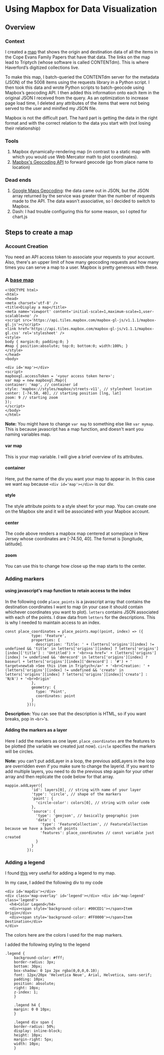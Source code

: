 # Using Mapbox for Data Visualization
## Overview
### Context
I created a [map](https://165.227.217.17/letters) that shows the origin and destination data of all the items in the Cope Evans Family Papers that have that data. The links on the map lead to Triptych (whose software is called CONTENTdm). This is where Haverford’s digitized collections live.

To make this map, I batch-queried the CONTENTdm server for the metadata (JSON) of the 5008 items using the requests library in a Python script. I then took this data and wrote Python scripts to batch-geocode using Mapbox’s geocoding API. I then added this information onto each item in the original JSON I received from the query. As an optimization to increase page load time, I deleted any attributes of the items that were not being served to the user and minified my JSON file.

Mapbox is not the difficult part. The hard part is getting the data in the right format and with the correct relation to the data you start with (not losing their relationship)

### Tools
1. Mapbox dynamically-rendering map (in contrast to a static map with which you would use Web Mercator math to plot coordinates).
2. [Mapbox's Geocoding API](https://docs.mapbox.com/api/search/#geocoding) to forward geocode (go from place name to location)

### Dead ends
1. [Google Maps Geocoding](https://developers.google.com/maps/documentation/): the data came out in JSON, but the JSON array returned by the service was greater than the number of requests made to the API. The data wasn't associative, so I decided to switch to Mapbox.
2. Dash: I had trouble configuring this for some reason, so I opted for chart.js

## Steps to create a map
### Account Creation
You need an API access token to associate your requests to your account. Also, there's an upper limit of how many geocoding requests and how many times you can serve a map to a user. Mapbox is pretty generous with these.

### A [base map](https://docs.mapbox.com/mapbox-gl-js/example/simple-map/)
```
<!DOCTYPE html>
<html>
<head>
<meta charset='utf-8' />
<title>Display a map</title>
<meta name='viewport' content='initial-scale=1,maximum-scale=1,user-scalable=no' />
<script src='https://api.tiles.mapbox.com/mapbox-gl-js/v1.1.1/mapbox-gl.js'></script>
<link href='https://api.tiles.mapbox.com/mapbox-gl-js/v1.1.1/mapbox-gl.css' rel='stylesheet' />
<style>
body { margin:0; padding:0; }
#map { position:absolute; top:0; bottom:0; width:100%; }
</style>
</head>
<body>
 
<div id='map'></div>
<script>
mapboxgl.accessToken = '<your access token here>';
var map = new mapboxgl.Map({
container: 'map', // container id
style: 'mapbox://styles/mapbox/streets-v11', // stylesheet location
center: [-74.50, 40], // starting position [lng, lat]
zoom: 9 // starting zoom
});
</script>
</body>
</html>
```
**Note:** You might have to change `var map` to something else like `var mymap`. This is because javascript has a map function, and doesn't want you naming variables map.
#### var map
This is your map variable. I will give a brief overview of its attributes.
#### container
Here, put the name of the div you want your map to appear in. In this case we want `map` because `<div id='map'></div>` is our div.
#### style
The style attribute points to a style sheet for your map. You can create one on the Mapbox site and it will be associated with your Mapbox account.
#### center 
The code above renders a mapbox map centered at someplace in New Jersey whose coordinates are [-74.50, 40]. The format is [longitude, latitude]. 
#### zoom
You can use this to change how close up the map starts to the center.

### Adding markers
#### using javascript's map function to retain access to the index
In the following code `place_points` is a javascript array that contains the destination coordinates I want to map (in your case it should contain whichever coordinates you want to plot). `letters` contains JSON associated with each of the points. I draw data from `letters` for the descriptions. This is why I needed to maintain access to an index.
```
const place_coordinates = place_points.map((point, index) => ({
            type: 'Feature',
            properties: {
              description: 'Title: ' + (letters['origins'][index] != undefined && 'title' in letters['origins'][index] ? letters['origins'][index]['title'] : 'Untitled') + '<br><a href=' + (letters['origins'][index] != undefined && 'dmrecord' in letters['origins'][index] ? baseurl + letters['origins'][index]['dmrecord'] : '#') + ' target=newtab >See this item in Triptych</a>' + '<br>Creation: ' + (letters['origins'][index] != undefined && 'creato' in letters['origins'][index] ? letters['origins'][index]['creato'] : 'N/A') + '<br>Origin'
            },
            geometry: {
              type: 'Point',
              coordinates: point
            }
          }));
```
**Description:** You can see that the description is HTML, so if you want breaks, pop in `<br>`'s.

#### Adding the markers as a layer
Here I add the markers as one layer. `place_coordinates` are the features to be plotted (the variable we created just now). `circle` specifies the markers will be circles. 

**Note:** you can't put addLayer in a loop, the previous addLayers in the loop are overridden even if you make sure to change the layerid. If you want to add multiple layers, you need to do the previous step again for your other array and then replicate the code below for that array.
```
mappie.addLayer({
            'id': layers[0], // string with name of your layer
            'type': 'circle', // shape of the markers
            'paint': {
              'circle-color': colors[0], // string with color code
            },
            'source': {
              'type': 'geojson', // basically geographic json
              'data': {
                'type': 'FeatureCollection', // FeatureCollection because we have a bunch of points
                'features': place_coordinates // const variable just created
              }
            }
          });
```

### Adding a legend
I found [this](https://docs.mapbox.com/mapbox-gl-js/example/updating-choropleth/) very useful for adding a legend to my map.

In my case, I added the following div to my code
```
<div id='mapdiv'></div>
<div class='map-overlay' id='legend'></div>	<div id='map-legend' class='legend'>
  <h4>Color Legend</h4>
  <div><span style='background-color: #00CED1'></span>Item Origin</div>
  <div><span style='background-color: #FF0000'></span>Item Destination</div>
</div>
```
The colors here are the colors I used for the map markers.

I added the following styling to the legend
```
.legend {
    background-color: #fff;
    border-radius: 3px;
    bottom: 30px;
    box-shadow: 0 1px 2px rgba(0,0,0,0.10);
    font: 12px/20px 'Helvetica Neue', Arial, Helvetica, sans-serif;
    padding: 10px;
    position: absolute;
    right: 10px;
    z-index: 1;
    }

    .legend h4 {
    margin: 0 0 10px;
    }

    .legend div span {
    border-radius: 50%;
    display: inline-block;
    height: 10px;
    margin-right: 5px;
    width: 10px;
    }
```




